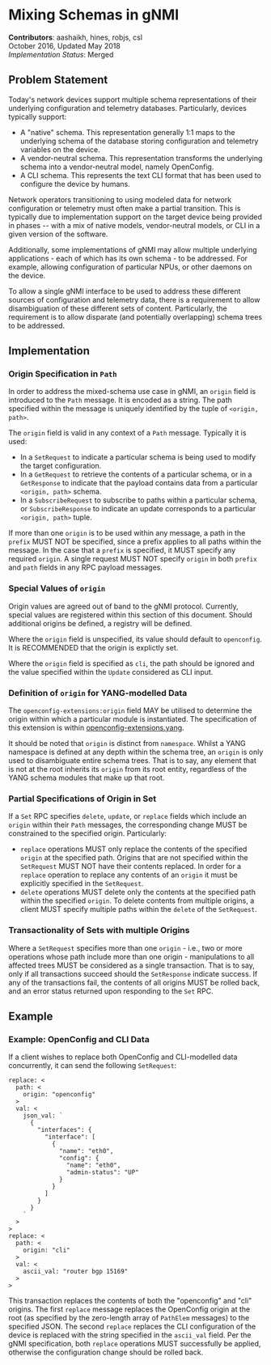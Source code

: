 # Mixing Schemas in gNMI
**Contributors**: aashaikh, hines, robjs, csl  
October 2016, Updated May 2018  
*Implementation Status*: Merged


## Problem Statement
Today's network devices support multiple schema representations of their
underlying configuration and telemetry databases. Particularly, devices
typically support:

* A "native" schema. This representation generally 1:1 maps to the underlying
schema of the database storing configuration and telemetry variables on the
device.
* A vendor-neutral schema. This representation transforms the underlying schema
into a vendor-neutral model, namely OpenConfig.
* A CLI schema. This represents the text CLI format that has
been used to configure the device by humans.

Network operators transitioning to using modeled data for network configuration
or telemetry  must often make a partial transition.  This is typically due to
implementation support on the target device being provided in phases -- with a
mix of native models, vendor-neutral models, or CLI in a given version of the
software.

Additionally, some implementations of gNMI may allow multiple underlying
applications - each of which has its own schema - to be addressed. For example,
allowing configuration of particular NPUs, or other daemons on the device.

To allow a single gNMI interface to be used to address these different sources
of configuration and telemetry data, there is a requirement to allow
disambiguation of these different sets of content. Particularly, the
requirement is to allow disparate (and potentially overlapping) schema trees to
be addressed.

## Implementation

### Origin Specification in `Path`

In order to address the mixed-schema use case in gNMI, an `origin` field is
introduced to the `Path` message. It is encoded as a string. The path specified
within the message is uniquely identified by the tuple of `<origin, path>`.

The `origin` field is valid in any context of a `Path` message. Typically it is
used:

 * In a `SetRequest` to indicate a particular schema is being used to modify
   the target configuration.
 * In a `GetRequest` to retrieve the contents of a particular schema, or in
   a `GetResponse` to indicate that the payload contains data from a
   particular `<origin, path>` schema.
 * In a `SubscribeRequest` to subscribe to paths within a particular schema,
   or `SubscribeResponse` to indicate an update corresponds to a particular
   `<origin, path>` tuple.

If more than one `origin` is to be used within any message, a path in the
`prefix` MUST NOT be specified, since a prefix applies to all paths within the
message. In the case that a `prefix` is specified, it MUST specify any required
`origin`. A single request MUST NOT specify `origin` in both `prefix` and `path`
fields in any RPC payload messages.

### Special Values of `origin`

Origin values are agreed out of band to the gNMI protocol. Currently, special
values are registered within this section of this document. Should additional
origins be defined, a registry will be defined.

Where the `origin` field is unspecified, its value should default to
`openconfig`. It is RECOMMENDED that the origin is explictly set.

Where the `origin` field is specified as `cli`, the path should be ignored and
the value specified within the `Update` considered as CLI input.

### Definition of `origin` for YANG-modelled Data

The `openconfig-extensions:origin` field MAY be utilised to determine the
origin within which a particular module is instantiated. The specification of
this extension is within
[openconfig-extensions.yang](https://github.com/openconfig/public/blob/master/release/models/openconfig-extensions.yang).

It should be noted that `origin` is distinct from `namespace`. Whilst a YANG
namespace is defined at any depth within the schema tree, an `origin` is
only used to disambiguate entire schema trees. That is to say, any element
that is not at the root inherits its `origin` from its root entity, regardless
of the YANG schema modules that make up that root.

### Partial Specifications of Origin in Set

If a `Set` RPC specifies `delete`, `update`, or `replace` fields which include
an `origin` within their `Path` messages, the corresponding change MUST be
constrained to the specified origin. Particularly:

* `replace` operations MUST only replace the contents of the specified `origin`
  at the specified path. Origins that are not specified within the `SetRequest`
  MUST NOT have their contents replaced. In order for a `replace` operation to
  replace any contents of an `origin` it must be explicitly specified in the
  `SetRequest`.
* `delete` operations MUST delete only the contents at the specified path within
  the specified `origin`. To delete contents from multiple origins, a client
  MUST specify multiple paths within the `delete` of the `SetRequest`.

### Transactionality of Sets with multiple Origins

Where a `SetRequest` specifies more than one `origin` - i.e., two or more
operations whose path include more than one origin - manipulations to all
affected trees MUST be considered as a single transaction. That is to say, only
if all transactions succeed should the `SetResponse` indicate success. If any
of the transactions fail, the contents of all origins MUST be rolled back, and
an error status returned upon responding to the `Set` RPC.

## Example

### Example: OpenConfig and CLI Data

If a client wishes to replace both OpenConfig and CLI-modelled data
concurrently, it can send the following `SetRequest`:

```
replace: <
  path: <
    origin: "openconfig"
  >
  val: <
    json_val: `
      {
        "interfaces": {
          "interface": [
            {
              "name": "eth0",
              "config": {
                "name": "eth0",
                "admin-status": "UP"
              }
            }
          ]
        }
      }
    `
  >
>
replace: <
  path: <
    origin: "cli"
  >
  val: <
    ascii_val: "router bgp 15169"
  >
>
```

This transaction replaces the contents of both the "openconfig" and "cli"
origins.  The first `replace` message replaces the OpenConfig origin at the root
(as specified by the zero-length array of `PathElem` messages) to the specified
JSON. The second `replace` replaces the CLI configuration of the device is
replaced with the string specified in the `ascii_val` field. Per the gNMI
specification, both `replace` operations MUST successfully be applied, otherwise
the configuration change should be rolled back.
